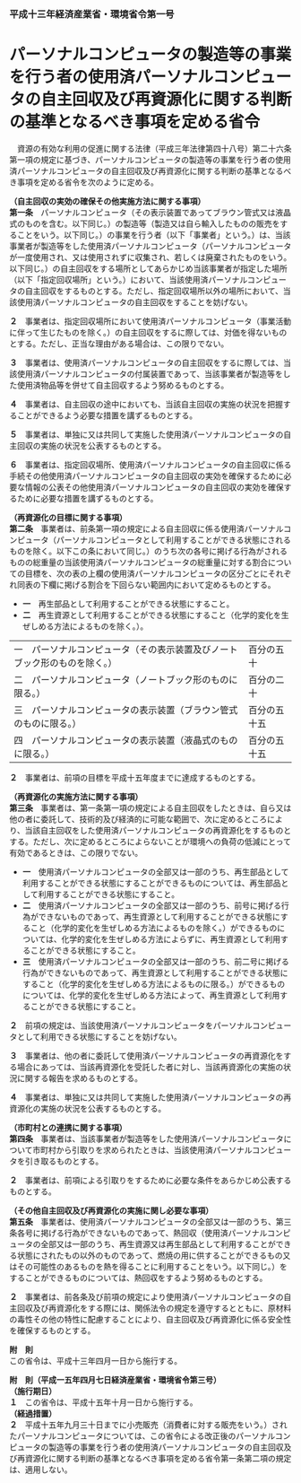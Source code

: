### 平成十三年経済産業省・環境省令第一号  
# パーソナルコンピュータの製造等の事業を行う者の使用済パーソナルコンピュータの自主回収及び再資源化に関する判断の基準となるべき事項を定める省令  
　資源の有効な利用の促進に関する法律（平成三年法律第四十八号）第二十六条第一項の規定に基づき、パーソナルコンピュータの製造等の事業を行う者の使用済パーソナルコンピュータの自主回収及び再資源化に関する判断の基準となるべき事項を定める省令を次のように定める。  
  
**（自主回収の実効の確保その他実施方法に関する事項）**  
**第一条**　パーソナルコンピュータ（その表示装置であってブラウン管式又は液晶式のものを含む。以下同じ。）の製造等（製造又は自ら輸入したものの販売をすることをいう。以下同じ。）の事業を行う者（以下「事業者」という。）は、当該事業者が製造等をした使用済パーソナルコンピュータ（パーソナルコンピュータが一度使用され、又は使用されずに収集され、若しくは廃棄されたものをいう。以下同じ。）の自主回収をする場所としてあらかじめ当該事業者が指定した場所（以下「指定回収場所」という。）において、当該使用済パーソナルコンピュータの自主回収をするものとする。ただし、指定回収場所以外の場所において、当該使用済パーソナルコンピュータの自主回収をすることを妨げない。  
  
**２**　事業者は、指定回収場所において使用済パーソナルコンピュータ（事業活動に伴って生じたものを除く。）の自主回収をするに際しては、対価を得ないものとする。ただし、正当な理由がある場合は、この限りでない。  
  
**３**　事業者は、使用済パーソナルコンピュータの自主回収をするに際しては、当該使用済パーソナルコンピュータの付属装置であって、当該事業者が製造等をした使用済物品等を併せて自主回収するよう努めるものとする。  
  
**４**　事業者は、自主回収の途中においても、当該自主回収の実施の状況を把握することができるよう必要な措置を講ずるものとする。  
  
**５**　事業者は、単独に又は共同して実施した使用済パーソナルコンピュータの自主回収の実施の状況を公表するものとする。  
  
**６**　事業者は、指定回収場所、使用済パーソナルコンピュータの自主回収に係る手続その他使用済パーソナルコンピュータの自主回収の実効を確保するために必要な情報の公表その他使用済パーソナルコンピュータの自主回収の実効を確保するために必要な措置を講ずるものとする。  
  
**（再資源化の目標に関する事項）**  
**第二条**　事業者は、前条第一項の規定による自主回収に係る使用済パーソナルコンピュータ（パーソナルコンピュータとして利用することができる状態にされるものを除く。以下この条において同じ。）のうち次の各号に掲げる行為がされるものの総重量の当該使用済パーソナルコンピュータの総重量に対する割合についての目標を、次の表の上欄の使用済パーソナルコンピュータの区分ごとにそれぞれ同表の下欄に掲げる割合を下回らない範囲内において定めるものとする。  
* **一**　再生部品として利用することができる状態にすること。  
* **二**　再生資源として利用することができる状態にすること（化学的変化を生ぜしめる方法によるものを除く。）。  

|||  
| --- | --- |  
|一　パーソナルコンピュータ（その表示装置及びノートブック形のものを除く。）|百分の五十|  
|二　パーソナルコンピュータ（ノートブック形のものに限る。）|百分の二十|  
|三　パーソナルコンピュータの表示装置（ブラウン管式のものに限る。）|百分の五十五|  
|四　パーソナルコンピュータの表示装置（液晶式のものに限る。）|百分の五十五|  
  
  
**２**　事業者は、前項の目標を平成十五年度までに達成するものとする。  
  
**（再資源化の実施方法に関する事項）**  
**第三条**　事業者は、第一条第一項の規定による自主回収をしたときは、自ら又は他の者に委託して、技術的及び経済的に可能な範囲で、次に定めるところにより、当該自主回収をした使用済パーソナルコンピュータの再資源化をするものとする。ただし、次に定めるところによらないことが環境への負荷の低減にとって有効であるときは、この限りでない。  
* **一**　使用済パーソナルコンピュータの全部又は一部のうち、再生部品として利用することができる状態にすることができるものについては、再生部品として利用することができる状態にすること。  
* **二**　使用済パーソナルコンピュータの全部又は一部のうち、前号に掲げる行為ができないものであって、再生資源として利用することができる状態にすること（化学的変化を生ぜしめる方法によるものを除く。）ができるものについては、化学的変化を生ぜしめる方法によらずに、再生資源として利用することができる状態にすること。  
* **三**　使用済パーソナルコンピュータの全部又は一部のうち、前二号に掲げる行為ができないものであって、再生資源として利用することができる状態にすること（化学的変化を生ぜしめる方法によるものに限る。）ができるものについては、化学的変化を生ぜしめる方法によって、再生資源として利用することができる状態にすること。  
  
**２**　前項の規定は、当該使用済パーソナルコンピュータをパーソナルコンピュータとして利用できる状態にすることを妨げない。  
  
**３**　事業者は、他の者に委託して使用済パーソナルコンピュータの再資源化をする場合にあっては、当該再資源化を受託した者に対し、当該再資源化の実施の状況に関する報告を求めるものとする。  
  
**４**　事業者は、単独に又は共同して実施した使用済パーソナルコンピュータの再資源化の実施の状況を公表するものとする。  
  
**（市町村との連携に関する事項）**  
**第四条**　事業者は、当該事業者が製造等をした使用済パーソナルコンピュータについて市町村から引取りを求められたときは、当該使用済パーソナルコンピュータを引き取るものとする。  
  
**２**　事業者は、前項による引取りをするために必要な条件をあらかじめ公表するものとする。  
  
**（その他自主回収及び再資源化の実施に関し必要な事項）**  
**第五条**　事業者は、使用済パーソナルコンピュータの全部又は一部のうち、第三条各号に掲げる行為ができないものであって、熱回収（使用済パーソナルコンピュータの全部又は一部のうち、再生資源又は再生部品として利用することができる状態にされたもの以外のものであって、燃焼の用に供することができるもの又はその可能性のあるものを熱を得ることに利用することをいう。以下同じ。）をすることができるものについては、熱回収をするよう努めるものとする。  
  
**２**　事業者は、前各条及び前項の規定により使用済パーソナルコンピュータの自主回収及び再資源化をする際には、関係法令の規定を遵守するとともに、原材料の毒性その他の特性に配慮することにより、自主回収及び再資源化に係る安全性を確保するものとする。  
  
**附　則**  
この省令は、平成十三年四月一日から施行する。  
  
**附　則（平成一五年四月七日経済産業省・環境省令第三号）**  
**（施行期日）**  
**１**　この省令は、平成十五年十月一日から施行する。  
**（経過措置）**  
**２**　平成十五年九月三十日までに小売販売（消費者に対する販売をいう。）されたパーソナルコンピュータについては、この省令による改正後のパーソナルコンピュータの製造等の事業を行う者の使用済パーソナルコンピュータの自主回収及び再資源化に関する判断の基準となるべき事項を定める省令第一条第二項の規定は、適用しない。  
  
